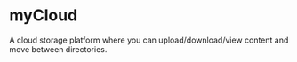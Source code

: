 # myCloud
A cloud storage platform where you can upload/download/view content and move between directories.
